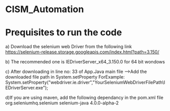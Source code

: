 # CISM_Automation

# Prequisites to run the code

a) Download the selenium web Driver from the following link https://selenium-release.storage.googleapis.com/index.html?path=3.150/ 

b) The recommended one is IEDriverServer_x64_3.150.0 for 64 bit wondows

c) After downloading in line no: 33 of App.Java main file
    -->Add the downloaded file path in System.setProperty ForExample:
        System.setProperty("webdriver.ie.driver","YourSeleniumWebDriverFilePath\\IEDriverServer.exe");
        
d)If you are using maven, add the following dependancy in the pom.xml file
    <dependency>
      <groupId>org.seleniumhq.selenium</groupId>
      <artifactId>selenium-java</artifactId>
      <version>4.0.0-alpha-2</version>
  	</dependency>
